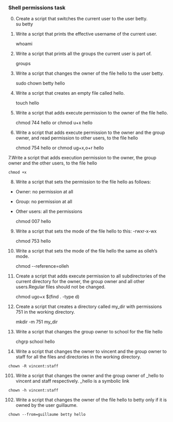 ### Shell permissions task

0. Create a script that switches the current user to the user betty.  
        su betty
    
1. Write a script that prints the effective username of the current user.
    
    whoami
    
2. Write a script that prints all the groups the current user is part of.
    
    groups
    
3. Write a script that changes the owner of the file hello to the user betty.
    
    sudo chown betty hello
    
4. Write a script that creates an empty file called hello.
    
    touch hello
    
5. Write a script that adds execute permission to the owner of the file hello.
    
    chmod 744 hello or chmod u+x hello
    
6. Write a script that adds execute permission to the owner and the group owner, and read permission to other users, to the file hello
    
    chmod 754 hello or chmod ug+x,o+r hello
    
7.Write a script that adds execution permission to the owner, the group owner and the other users, to the file hello
    
    chmod +x
    
8. Write a script that sets the permission to the file hello as follows:
  * Owner: no permission at all
  * Group: no permission at all
  * Other users: all the permissions
    
    chmod 007 hello
    
9. Write a script that sets the mode of the file hello to this: -rwxr-x-wx
    
    chmod 753 hello
    
10. Write a script that sets the mode of the file hello the same as olleh’s mode.
    
    chmod --reference=olleh
    
11. Create a script that adds execute permission to all subdirectories of the current directory for the owner, the group owner and all other users.Regular files should not be changed.
    
    chmod ugo+x $(find . -type d)
    
12. Create a script that creates a directory called my_dir with permissions 751 in the working directory.
    
    mkdir -m 751 my_dir
    
13. Write a script that changes the group owner to school for the file hello
    
    chgrp school hello
    
100. Write a script that changes the owner to vincent and the group owner to staff for all the files and directories in the working directory.
    
    chown -R vincent:staff
    
101. Write a script that changes the owner and the group owner of _hello to vincent and staff respectively. _hello is a symbolic link
    
    chown -h vincent:staff
    
102. Write a script that changes the owner of the file hello to betty only if it is owned by the user guillaume.
    
    chown --from=guillaume betty hello
   

